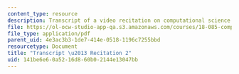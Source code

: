 ```yaml
---
content_type: resource
description: Transcript of a video recitation on computational science and engineering.
file: https://ol-ocw-studio-app-qa.s3.amazonaws.com/courses/18-085-computational-science-and-engineering-i-fall-2008/141be6e60a5216d860b02144e13047bb_18-085F08-R02.pdf
file_type: application/pdf
parent_uid: 4e3ac3b3-1de7-414e-0518-1196c7255bbd
resourcetype: Document
title: "Transcript \u2013 Recitation 2"
uid: 141be6e6-0a52-16d8-60b0-2144e13047bb
---
```

